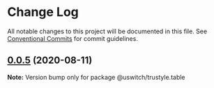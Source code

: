 # Change Log

All notable changes to this project will be documented in this file.
See [Conventional Commits](https://conventionalcommits.org) for commit guidelines.

## [0.0.5](https://github.com/uswitch/trustyle/compare/@uswitch/trustyle.table@0.0.4...@uswitch/trustyle.table@0.0.5) (2020-08-11)

**Note:** Version bump only for package @uswitch/trustyle.table
